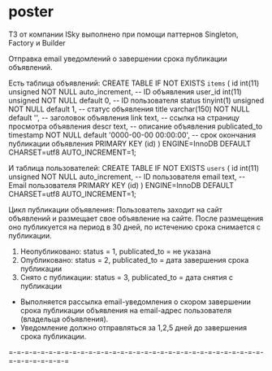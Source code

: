 # poster

ТЗ от компании ІSky выполнено при помощи паттернов Singleton, Factory и Builder

Отправка email уведомлений о завершении срока публикации объявлений.

Есть таблица объявлений:
CREATE TABLE IF NOT EXISTS `items` (
  id int(11) unsigned NOT NULL auto_increment, -- ID объявления
  user_id int(11) unsigned NOT NULL default 0, -- ID пользователя
  status tinyint(1) unsigned NOT NULL default 1, -- статус объявления
  title varchar(150) NOT NULL default '', -- заголовок объявления
  link text, -- ссылка на страницу просмотра объявления
  descr text, -- описание объявления
  publicated_to timestamp NOT NULL default '0000-00-00 00:00:00', -- срок окончания публикации объявления
  PRIMARY KEY (id)
) ENGINE=InnoDB DEFAULT CHARSET=utf8 AUTO_INCREMENT=1;


И таблица пользователей:
CREATE TABLE IF NOT EXISTS `users` (
  id int(11) unsigned NOT NULL auto_increment, -- ID пользователя
  email text, -- Email пользователя
  PRIMARY KEY (id)
) ENGINE=InnoDB DEFAULT CHARSET=utf8 AUTO_INCREMENT=1;


Цикл публикации объявления:
Пользователь заходит на сайт объявлений и размещает свое объявление на сайте.
После размещения оно публикуется на период в 30 дней, по истечению срока снимается с публикации.
1) Неопубликовано: status = 1, publicated_to = не указана
2) Опубликовано: status = 2, publicated_to = дата завершения срока публикации
3) Снято с публикации: status = 3, publicated_to = дата снятия с публикации


- Выполняется рассылка email-уведомления о скором завершении срока публикации объявления на email-адрес пользователя (владельца объявления).
- Уведомление должно отправляться за 1,2,5 дней до завершения срока публикации.


=-=-=-=-=-=-=-=-=-=-=-=-=-=-=-=-=-=-=-=-=-=-=-=-=-=-=-=-=-=-=-=-=-=-=-=-=-=-=-=
